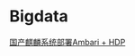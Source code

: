 
# Bigdata

[国产麒麟系统部署Ambari + HDP](https://github.com/jiasenwqbr/bigdata/tree/main/Ambari%20%2B%20HDP%20install%20on%20Kylin)
